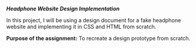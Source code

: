***Headphone Website Design Implementation***

In this project, I will be using a design document for a fake headphone website and implementing it in CSS and HTML from scratch.

**Purpose of the assignment:** To recreate a design prototype from scratch.